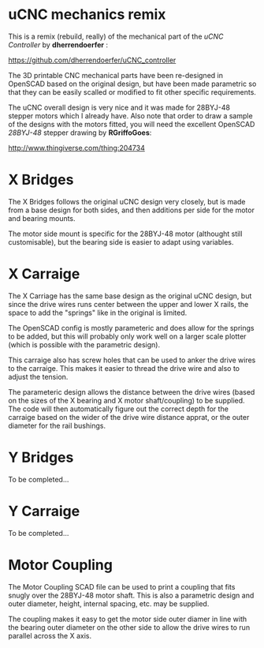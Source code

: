 uCNC mechanics remix
====================

This is a remix (rebuild, really) of the mechanical part of the
_uCNC Controller_ by **dherrendoerfer** :

  https://github.com/dherrendoerfer/uCNC_controller

The 3D printable CNC mechanical parts have been re-designed in OpenSCAD based on
the original design, but have been made parametric so that they can be easily
scalled or modified to fit other specific requirements.

The uCNC overall design is very nice and it was made for 28BYJ-48 stepper motors
which I already have. Also note that order to draw a sample of the designs with
the motors fitted, you will need the excellent OpenSCAD _28BYJ-48_ stepper
drawing by **RGriffoGoes**:

  http://www.thingiverse.com/thing:204734


X Bridges
=========
The X Bridges follows the original uCNC design very closely, but is made from a
base design for both sides, and then additions per side for the motor and
bearing mounts.

The motor side mount is specific for the 28BYJ-48 motor (althought still
customisable), but the bearing side is easier to adapt using variables.

X Carraige
==========
The X Carriage has the same base design as the original uCNC design, but since
the drive wires runs center between the upper and lower X rails, the space to
add the "springs" like in the original is limited.

The OpenSCAD config is mostly parameteric and does allow for the springs to be
added, but this will probably only work well on a larger scale plotter (which is
possible with the parametric design).

This carraige also has screw holes that can be used to anker the drive wires to
the carraige. This makes it easier to thread the drive wire and also to adjust
the tension.

The parameteric design allows the distance between the drive wires (based on the
sizes of the X bearing and X motor shaft/coupling) to be supplied. The code will
then automatically figure out the correct depth for the carraige based on the
wider of the drive wire distance apprat, or the outer diameter for the rail
bushings.

Y Bridges
=========
To be completed...

Y Carraige
==========
To be completed...

Motor Coupling
==============
The Motor Coupling SCAD file can be used to print a coupling that fits snugly
over the 28BYJ-48 motor shaft. This is also a parametric design and outer
diameter, height, internal spacing, etc. may be supplied.

The coupling makes it easy to get the motor side outer diamer in line with the
bearing outer diameter on the other side to allow the drive wires to run
parallel across the X axis.
